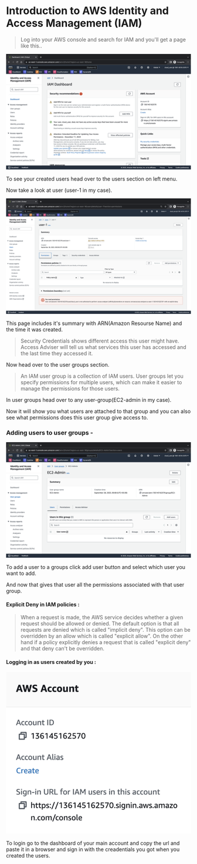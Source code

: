 # Introduction to AWS Identity and Access Management (IAM)

> Log into your AWS console and search for IAM and you'll get a page like this..

![Alt text](IAM-dashboard.png)

To see your created users head over to the users section on left menu.

Now take a look at user (user-1 in my case).

![Alt text](user-summary.png)

This page includes it's summary with ARN(Amazon Resourse Name) and the time it was created.

> Security Credentials shows different access this user might have.
> Access Adviser will tell us what services this user has accessed and the last time they accessed it.

Now head over to the user groups section.

> An IAM user group is a collection of IAM users. User groups let you specify permissions for multiple users, which can make it easier to manage the permissions for those users.

In user groups head over to any user-group(EC2-admin in my case).

Now it will show you what users are attached to that group and you can also see what permissions does this user group give access to.

### Adding users to user groups -

![Alt text](user-grp-page.png)

To add a user to a groups click add user button and select which user you want to add.

And now that gives that user all the permissions associated with that user group.

#### Explicit Deny in IAM policies :

> When a request is made, the AWS service decides whether a given request should be allowed or denied. The default option is that all requests are denied which is called "implicit deny". This option can be overridden by an allow which is called "explicit allow". On the other hand if a policy explicitly denies a request that is called "explicit deny" and that deny can't be overridden.

#### Logging in as users created by you :

![Alt text](dashboard-iam.png)

To login go to the dashboard of your main account and copy the url and paste it in a browser and sign in with the creadentials you got when you created the users.
